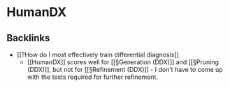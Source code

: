 # HumanDX

## Backlinks
* [[?How do I most effectively train differential diagnosis]]
	* [[HumanDX]] scores well for [[§Generation (DDX)]] and [[§Pruning (DDX)]], but not for [[§Refinement (DDX)]] - I don’t have to come up with the tests required for further refinement.

<!-- {BearID:53A1E1CC-9796-4B28-ADFD-07EDDBBAFB2C-19492-00000264BB5D19DA} -->
